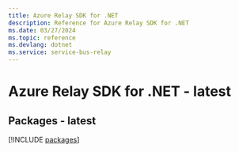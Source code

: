 ```yaml
---
title: Azure Relay SDK for .NET
description: Reference for Azure Relay SDK for .NET
ms.date: 03/27/2024
ms.topic: reference
ms.devlang: dotnet
ms.service: service-bus-relay
---
```

# Azure Relay SDK for .NET - latest
## Packages - latest
[!INCLUDE [packages](relay-index.md)]